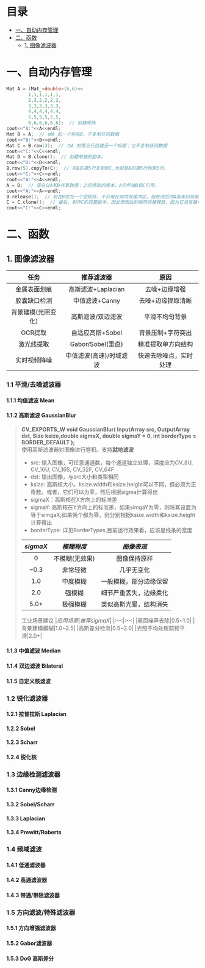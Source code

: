 # 目录
- [一、自动内存管理](#一自动内存管理)
- [二、函数](#二函数)
  - [1. 图像滤波器](1-图像滤波器) 
# 一、自动内存管理
```C++
Mat A = (Mat_<double>(6,6)<<
        1,1,1,1,1,1,
        2,2,2,2,2,2,
        3,3,3,3,3,3,
        4,4,4,4,4,4,
        5,5,5,5,5,5,
        6,6,6,6,6,6);  // 创建矩阵
cout<<"A:"<<A<<endl;
Mat B = A;  // 给A 起一个别名B，不复制任何数据
cout<<"B:"<<B<<endl;
Mat C = B.row(3);  // 为A 的第三行创建另一个标题；也不复制任何数据
cout<<"C:"<<C<<endl;
Mat D = B.clone();  // 创建单独的副本。
cout<<"D:"<<D<<endl;
B.row(5).copyTo(C);  // 将B的第5行复制到C,也就是A的第5行到第3行。
cout<<"C:"<<C<<endl;
cout<<"A:"<<A<<endl;
A = D;  // 现在让A和D共享数据；之后修改的版本，A仍然被B和C引用。
cout<<"A:"<<A<<endl;
B.release();  // 现在B成为一个空矩阵，不引用任何内存缓冲区，但修改后的A版本仍将被C引用，尽然C只是原始A的一行。
C = C.clone();  // 最后，制作C的完整副本。因此修改后的矩阵将被释放，因为它没有被任何引用。
cout<<"C:"<<C<<endl;
```
# 二、函数
## 1. 图像滤波器
|任务|推荐滤波器|原因|
|:--:|:--:|:--:|
|金属表面划痕|高斯滤波+Laplacian|去噪+边缘增强|
|胶囊缺口检测|中值滤波+Canny|去噪+边缘提取清晰|
|背景建模(光照变化)|高斯滤波/双边滤波|平滑不均匀背景|
|OCR提取|自适应高斯+Sobel|背景压制+字符突出|
|激光线提取|Gabor/Sobel(垂直)|精准提取单方向结构|
|实时视频降噪|中值滤波(高速)/时域滤波|快速去除噪点，实时处理|

### 1.1 平滑/去噪滤波器
#### 1.1.1 均值滤波 Mean
#### 1.1.2 高斯滤波 GaussianBlur
> **CV_EXPORTS_W void GaussianBlur( InputArray src, OutputArray dst, Size ksize,double sigmaX, double sigmaY = 0, int borderType = BORDER_DEFAULT );**    
> 使用高斯滤波器对图像进行卷积。支持**就地滤波**    
> - src: 输入图像，可任意通道数，每个通道独立处理，深度应为CV_8U, CV_16U, CV_16S, CV_32F, CV_64F    
> - dst: 输出图像，与src大小和类型相同    
> - ksize: 高斯核大小。ksize.width和ksize.height可以不同，但必须为正奇数。或者，它们可以为零，然后根据sigma计算得出    
> - sigmaX：高斯核在X方向上的标准差    
> - sigmaY: 高斯核在Y方向上的标准差，如果simgaY为零，则将其设置为等于simgaX;如果俩个都为零，则分别根据ksize.width和ksize.height计算得出    
> - borderType: 详见BorderTypes,目前运行效果看，应该是线条的宽度
> 
> |*sigmaX*|*模糊程度*|*图像表现*|
> |:--:|:--:|:--:|
> |0|不模糊(无效果)|图像保持原样|
> |~0.3|非常轻微|几乎无变化|
> |1.0|中度模糊|一般模糊，部分边缘保留|
> |2.0|强模糊|细节严重丢失，边缘柔化|
> |5.0+|极强模糊|类似高斯光晕，结构消失|
> 
> 工业场景建议
> |*应用场景*|*推荐sigmaX*|
> |:--:|:--:|
> |表面噪声去除|0.5~1.0|
> |背景建模模糊|1.0~2.5|
> |高斯差分检测|0.5~2.0|
> |光照不均处理前预平滑|2.0+|

#### 1.1.3 中值滤波 Median
#### 1.1.4 双边滤波 Bilateral
#### 1.1.5 自定义核滤波
### 1.2 锐化滤波器
#### 1.2.1 拉普拉斯 Laplacian 
#### 1.2.2 Sobel 
#### 1.2.3 Scharr
#### 1.2.4 锐化核
### 1.3 边缘检测滤波器
#### 1.3.1 Canny边缘检测
#### 1.3.2 Sobel/Scharr
#### 1.3.3 Laplacian 
#### 1.3.4 Prewitt/Roberts
### 1.4 频域滤波
#### 1.4.1 低通滤波器
#### 1.4.2 高通滤波器
#### 1.4.3 带通/带阻滤波器
### 1.5 方向滤波/特殊滤波器
#### 1.5.1 方向增强滤波器 
#### 1.5.2 Gabor滤波器
#### 1.5.3 DoG 高斯差分
